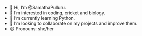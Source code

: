 - 👋 Hi, I’m @SamathaPulluru.
- 👀 I’m interested in coding, cricket and biology.
- 🌱 I’m currently learning Python.
- 💞️ I’m looking to collaborate on my projects and improve them.
- 😄 Pronouns: she/her

<!---
SamathaPulluru/SamathaPulluru is a ✨ special ✨ repository because its `README.md` (this file) appears on your GitHub profile.
You can click the Preview link to take a look at your changes.
--->
